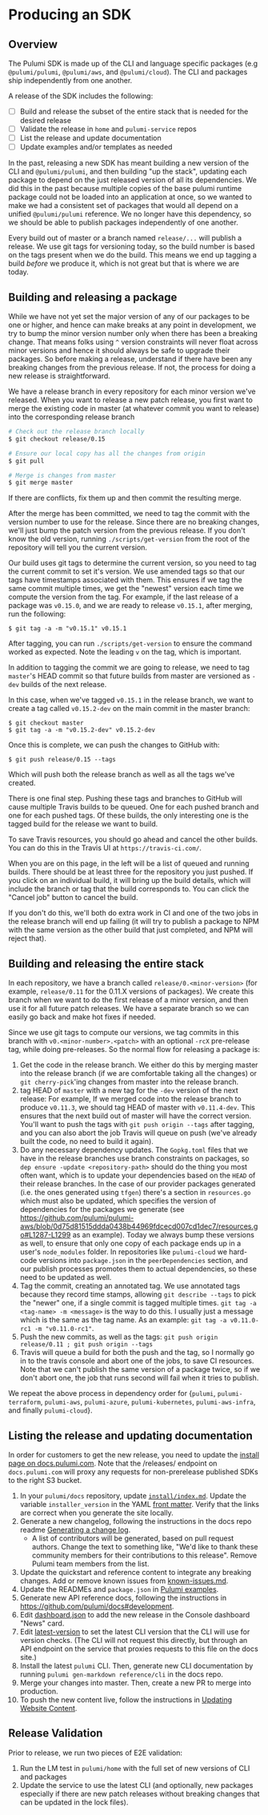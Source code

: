 # Producing an SDK

## Overview

The Pulumi SDK is made up of the CLI and language specific packages (e.g `@pulumi/pulumi`, `@pulumi/aws`, and `@pulumi/cloud`).  The CLI and packages ship independently from one another.

A release of the SDK includes the following:
- [ ] Build and release the subset of the entire stack that is needed for the desired release
- [ ] Validate the release in `home` and `pulumi-service` repos
- [ ] List the release and update documentation
- [ ] Update examples and/or templates as needed

In the past, releasing a new SDK has meant building a new version of the CLI and `@pulumi/pulumi`, and then building "up the stack", updating each package to depend on the just released version of all its dependencies. We did this in the past because multiple copies of the base pulumi runtime package could not be loaded into an application at once, so we wanted to make we had a consistent set of packages that would all depend on a unified `@pulumi/pulumi` reference.  We no longer have this dependency, so we should be able to publish packages independently of one another.

Every build out of master or a branch named `release/...` will publish a release.  We use git tags for versioning today, so the build number is based on the tags present when we do the build. This means we end up tagging a build *before* we produce it, which is not great but that is where we are today.

## Building and releasing a package

While we have not yet set the major version of any of our packages to be one or higher, and hence can make breaks at any point in development, we try to bump the minor version number only when there has been a breaking change. That means folks using `^` version constraints will never float across minor versions and hence it should always be safe to upgrade their packages. So before making a release, understand if there have been any breaking changes from the previous release. If not, the process for doing a new release is straightforward.

We have a release branch in every repository for each minor version we've released. When you want to release a new patch release, you first want to merge the existing code in master (at whatever commit you want to release) into the corresponding release branch

```sh
# Check out the release branch locally
$ git checkout release/0.15

# Ensure our local copy has all the changes from origin
$ git pull

# Merge is changes from master
$ git merge master
```

If there are conflicts, fix them up and then commit the resulting merge.

After the merge has been committed, we need to tag the commit with the version number to use for the release. Since there are no breaking changes, we'll just bump the patch version from the previous release. If you don't know the old version, running `./scripts/get-version` from the root of the repository will tell you the current version.

Our build uses git tags to determine the current version, so you need to tag the current commit to set it's version. We use amended tags so that our tags have timestamps associated with them. This ensures if we tag the same commit multiple times, we get the "newest" version each time we compute the version from the tag. For example, if the last release of a package was `v0.15.0`, and we are ready to release `v0.15.1`, after merging, run the following:

```
$ git tag -a -m "v0.15.1" v0.15.1
```

After tagging, you can run `./scripts/get-version` to ensure the command worked as expected. Note the leading `v` on the tag, which is important.

In addition to tagging the commit we are going to release, we need to tag `master`'s HEAD commit so that future builds from master are versioned as `-dev` builds of the next release.

In this case, when we've tagged `v0.15.1` in the release branch, we want to create a tag called `v0.15.2-dev` on the main commit in the master branch:

```
$ git checkout master
$ git tag -a -m "v0.15.2-dev" v0.15.2-dev
```

Once this is complete, we can push the changes to GitHub with:

```
$ git push release/0.15 --tags
```

Which will push both the release branch as well as all the tags we've created.

There is one final step. Pushing these tags and branches to GitHub will cause multiple Travis builds to be queued.  One for each pushed branch and one for each pushed tags.  Of these builds, the only interesting one is the tagged build for the release we want to build.

To save Travis resources, you should go ahead and cancel the other builds. You can do this in the Travis UI at  `https://travis-ci.com/`. 

When you are on this page, in the left will be a list of queued and running builds. There should be at least three for the repository you just pushed. If you click on an individual build, it will bring up the build details, which will include the branch or tag that the build corresponds to. You can click the "Cancel job" button to cancel the build.

If you don't do this, we'll both do extra work in CI and one of the two jobs in the release branch will end up failing (it will try to publish a package to NPM with the same version as the other build that just completed, and NPM will reject that).

## Building and releasing the entire stack

In each repository, we have a branch called `release/0.<minor-version>` (for example, `release/0.11` for the 0.11.X versions of packages).  We create this branch when we want to do the first release of a minor version, and then use it for all future patch releases.  We have a separate branch so we can easily go back and make hot fixes if needed.

Since we use git tags to compute our versions, we tag commits in this branch with `v0.<minor-number>.<patch>` with an optional `-rcX` pre-release tag, while doing pre-releases.  So the normal flow for releasing a package is:

1. Get the code in the release branch.  We either do this by merging master into the release branch (if we are comfortable taking all the changes) or `git cherry-pick`'ing changes from master into the release branch.
2. tag HEAD of `master` with a new tag for the `-dev` version of the next release:  For example, If we merged code into the release branch to produce `v0.11.3`, we should tag HEAD of master with `v0.11.4-dev`.  This ensures that the next build out of master will have the correct version.  You'll want to push the tags with `git push origin --tags` after tagging, and you can also abort the job Travis will queue on push (we've already built the code, no need to build it again).
3. Do any necessary dependency updates.  The `Gopkg.toml` files that we have in the release branches use branch constraints on packages, so `dep ensure -update <repository-path>` should do the thing you most often want, which is to update your dependencies based on the `HEAD` of their release branches.  In the case of our provider packages generated (i.e. the ones generated using `tfgen`) there's a section in `resources.go` which must also be updated, which specifies the version of dependencies for the packages we generate (see https://github.com/pulumi/pulumi-aws/blob/0d75d81515ddda0438b44969fdcecd007cd1dec7/resources.go#L1287-L1299 as an example).  Today we always bump these versions as well, to ensure that only one copy of each package ends up in a user's `node_modules` folder.  In repositories like `pulumi-cloud` we hard-code versions into `package.json` in the `peerDependencies` section, and our publish processes promotes them to actual dependencies, so these need to be updated as well.
4. Tag the commit, creating an annotated tag.  We use annotated tags because they record time stamps, allowing `git describe --tags` to pick the "newer" one, if a single commit is tagged multiple times.  `git tag -a <tag-name> -m <message>` is the way to do this.  I usually just a message which is the same as the tag name.  As an example: `git tag -a v0.11.0-rc1 -m "v0.11.0-rc1"`.
5. Push the new commits, as well as the tags: `git push origin release/0.11 ; git push origin --tags`
6. Travis will queue a build for both the push and the tag, so I normally go in to the travis console and abort one of the jobs, to save CI resources.  Note that we can't publish the same version of a package twice, so if we don't abort one, the job that runs second will fail when it tries to publish.

We repeat the above process in dependency order for {`pulumi`, `pulumi-terraform`, `pulumi-aws`, `pulumi-azure`, `pulumi-kubernetes`, `pulumi-aws-infra`, and finally `pulumi-cloud`}.

## Listing the release and updating documentation

In order for customers to get the new release, you need to update the [install page on docs.pulumi.com](https://docs.pulumi.com/install/). Note that the /releases/ endpoint on `docs.pulumi.com` will proxy any requests for non-prerelease published SDKs to the right S3 bucket.

1. In your `pulumi/docs` repository, update [`install/index.md`](https://github.com/pulumi/docs/blob/master/install/index.md). Update the variable `installer_version` in the YAML [front matter](https://jekyllrb.com/docs/frontmatter/). Verify that the links are correct when you generate the site locally.
1. Generate a new changelog, following the instructions in the docs repo readme [Generating a change log](https://github.com/pulumi/docs#generating-a-change-log). 
   - A list of contributors will be generated, based on pull request authors. Change the text to something like, "We'd like to thank these  community members for their contributions to this release". Remove Pulumi team members from the list.
1. Update the quickstart and reference content to integrate any breaking changes. Add or remove known issues from [known-issues.md](https://github.com/pulumi/docs/blob/master/reference/known-issues.md).
1. Update the READMEs and `package.json` in [Pulumi examples](https://github.com/pulumi/examples). 
1. Generate new API reference docs, following the instructions in https://github.com/pulumi/docs#development. 
1. Edit [dashboard.json](https://github.com/pulumi/docs/blob/master/dashboard.json) to add the new release in the Console dashboard "News" card.
1. Edit [latest-version](https://github.com/pulumi/docs/blob/master/latest-version) to set the latest CLI version that the CLI will use for version checks. (The CLI will not request this directly, but through an API endpoint on the service that proxies requests to this file on the docs site.)
1. Install the latest `pulumi` CLI. Then, generate new CLI documentation by running `pulumi gen-markdown reference/cli` in the docs repo. 
1. Merge your changes into master. Then, create a new PR to merge into production.
1. To push the new content live, follow the instructions in [Updating Website Content](https://github.com/pulumi/home/wiki/Updating-the-Docs-Website#updating-website-content).

## Release Validation

Prior to release, we run two pieces of E2E validation:
1. Run the LM test in `pulumi/home` with the full set of new versions of CLI and packages
2. Update the service to use the latest CLI (and optionally, new packages especially if there are new patch releases without breaking changes that can be updated in the lock files).